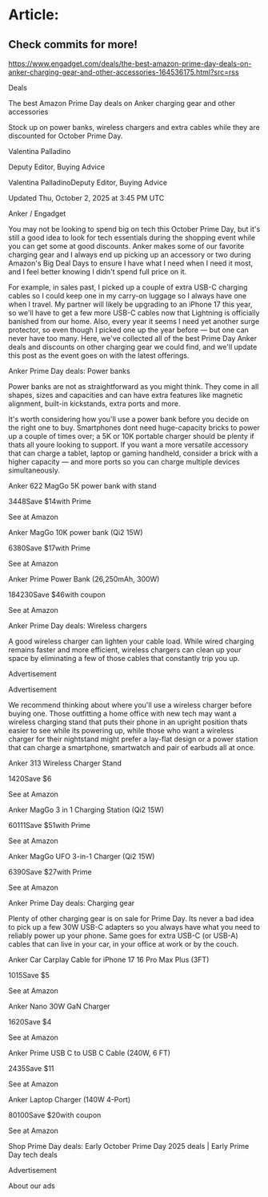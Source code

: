 # Article:

## Check commits for more!
https://www.engadget.com/deals/the-best-amazon-prime-day-deals-on-anker-charging-gear-and-other-accessories-164536175.html?src=rss

Deals

The best Amazon Prime Day deals on Anker charging gear and other accessories

Stock up on power banks, wireless chargers and extra cables while they are discounted for October Prime Day.

Valentina Palladino

Deputy Editor, Buying Advice

Valentina PalladinoDeputy Editor, Buying Advice

Updated Thu, October 2, 2025 at 3:45 PM UTC

Anker / Engadget

You may not be looking to spend big on tech this October Prime Day, but it's still a good idea to look for tech essentials during the shopping event while you can get some at good discounts. Anker makes some of our favorite charging gear and I always end up picking up an accessory or two during Amazon's Big Deal Days to ensure I have what I need when I need it most, and I feel better knowing I didn't spend full price on it.

For example, in sales past, I picked up a couple of extra USB-C charging cables so I could keep one in my carry-on luggage so I always have one when I travel. My partner will likely be upgrading to an iPhone 17 this year, so we'll have to get a few more USB-C cables now that Lightning is officially banished from our home. Also, every year it seems I need yet another surge protector, so even though I picked one up the year before — but one can never have too many. Here, we've collected all of the best Prime Day Anker deals and discounts on other charging gear we could find, and we'll update this post as the event goes on with the latest offerings.

Anker Prime Day deals: Power banks

Power banks are not as straightforward as you might think. They come in all shapes, sizes and capacities and can have extra features like magnetic alignment, built-in kickstands, extra ports and more.

It's worth considering how you'll use a power bank before you decide on the right one to buy. Smartphones dont need huge-capacity bricks to power up a couple of times over; a 5K or 10K portable charger should be plenty if thats all youre looking to support. If you want a more versatile accessory that can charge a tablet, laptop or gaming handheld, consider a brick with a higher capacity — and more ports so you can charge multiple devices simultaneously.

Anker 622 MagGo 5K power bank with stand

$34$48Save $14with Prime

See at Amazon

Anker MagGo 10K power bank (Qi2 15W)

$63$80Save $17with Prime

See at Amazon

Anker Prime Power Bank (26,250mAh, 300W)

$184$230Save $46with coupon

See at Amazon

Anker Prime Day deals: Wireless chargers

A good wireless charger can lighten your cable load. While wired charging remains faster and more efficient, wireless chargers can clean up your space by eliminating a few of those cables that constantly trip you up.

Advertisement

Advertisement

We recommend thinking about where you'll use a wireless charger before buying one. Those outfitting a home office with new tech may want a wireless charging stand that puts their phone in an upright position thats easier to see while its powering up, while those who want a wireless charger for their nightstand might prefer a lay-flat design or a power station that can charge a smartphone, smartwatch and pair of earbuds all at once.

Anker 313 Wireless Charger Stand

$14$20Save $6

See at Amazon

Anker MagGo 3 in 1 Charging Station (Qi2 15W)

$60$111Save $51with Prime

See at Amazon

Anker MagGo UFO 3-in-1 Charger (Qi2 15W)

$63$90Save $27with Prime

See at Amazon

Anker Prime Day deals: Charging gear

Plenty of other charging gear is on sale for Prime Day. Its never a bad idea to pick up a few 30W USB-C adapters so you always have what you need to reliably power up your phone. Same goes for extra USB-C (or USB-A) cables that can live in your car, in your office at work or by the couch.

Anker Car Carplay Cable for iPhone 17 16 Pro Max Plus (3FT)

$10$15Save $5

See at Amazon

Anker Nano 30W GaN Charger

$16$20Save $4

See at Amazon

Anker Prime USB C to USB C Cable (240W, 6 FT)

$24$35Save $11

See at Amazon

Anker Laptop Charger (140W 4-Port)

$80$100Save $20with coupon

See at Amazon

Shop Prime Day deals: Early October Prime Day 2025 deals | Early Prime Day tech deals

Advertisement

About our ads